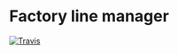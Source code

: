 # Factory line manager
  [![Travis][build-badge]][build]


  [build-badge]: https://img.shields.io/travis/nik27090/testCI/master.png?style=flat-square
  [build]: https://travis-ci.org/nik27090/testCI